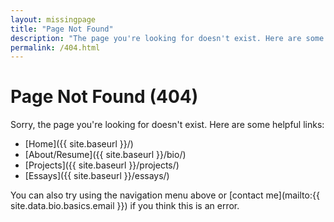 ```yaml
---
layout: missingpage
title: "Page Not Found"
description: "The page you're looking for doesn't exist. Here are some helpful links to get you back on track."
permalink: /404.html
---
```


# Page Not Found (404)

Sorry, the page you're looking for doesn't exist. Here are some helpful links:

- [Home]({{ site.baseurl }}/)
- [About/Resume]({{ site.baseurl }}/bio/)
- [Projects]({{ site.baseurl }}/projects/)
- [Essays]({{ site.baseurl }}/essays/)

You can also try using the navigation menu above or [contact me](mailto:{{ site.data.bio.basics.email }}) if you think this is an error.
